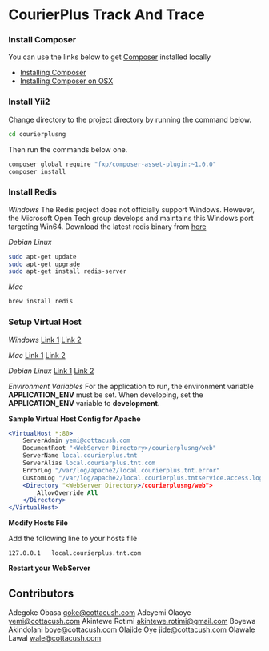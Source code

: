 CourierPlus Track And Trace
===========================

### Install Composer
You can use the links below to get [Composer](https://getcomposer.org) installed locally
- [Installing Composer](https://getcomposer.org/doc/00-intro.md)
- [Installing Composer on OSX](http://www.abeautifulsite.net/installing-composer-on-os-x/)

### Install Yii2
Change directory to the project directory by running the command below.
```bash
cd courierplusng
```

Then run the commands below one.
```bash
composer global require "fxp/composer-asset-plugin:~1.0.0"
composer install
```

### Install Redis
*Windows*
The Redis project does not officially support Windows. However, the Microsoft Open Tech group develops and maintains this Windows port targeting Win64.
Download the latest redis binary from [here](https://github.com/MSOpenTech/redis/releases)

*Debian Linux*

```bash
sudo apt-get update
sudo apt-get upgrade 
sudo apt-get install redis-server
```

*Mac*

```bash
brew install redis
```

### Setup Virtual Host
*Windows*
[Link 1](http://foundationphp.com/tutorials/apache_vhosts.php)
[Link 2](https://www.kristengrote.com/blog/articles/how-to-set-up-virtual-hosts-using-wamp)

*Mac*
[Link 1](http://coolestguidesontheplanet.com/set-virtual-hosts-apache-mac-osx-10-9-mavericks-osx-10-8-mountain-lion/)
[Link 2](http://coolestguidesontheplanet.com/set-virtual-hosts-apache-mac-osx-10-10-yosemite/)

*Debian Linux*
[Link 1](https://www.digitalocean.com/community/tutorials/how-to-set-up-apache-virtual-hosts-on-ubuntu-14-04-lts)
[Link 2](http://www.unixmen.com/setup-apache-virtual-hosts-on-ubuntu-15-04/)


*Environment Variables*
For the application to run, the environment variable **APPLICATION_ENV** must be set. When developing, set the **APPLICATION_ENV** variable to **development**.

**Sample Virtual Host Config for Apache**
```apache
<VirtualHost *:80>
    ServerAdmin yemi@cottacush.com
    DocumentRoot "<WebServer Directory>/courierplusng/web"
    ServerName local.courierplus.tnt
    ServerAlias local.courierplus.tnt.com
    ErrorLog "/var/log/apache2/local.courierplus.tnt.error"
    CustomLog "/var/log/apache2/local.courierplus.tntservice.access.log" common
    <Directory "<WebServer Directory>/courierplusng/web">
        AllowOverride All
    </Directory>
</VirtualHost>
```
**Modify Hosts File**

Add the following line to your hosts file 

`127.0.0.1   local.courierplus.tnt.com`


**Restart your WebServer**

Contributors
------------
Adegoke Obasa <goke@cottacush.com>
Adeyemi Olaoye <yemi@cottacush.com>
Akintewe Rotimi <akintewe.rotimi@gmail.com>
Boyewa Akindolani <boye@cottacush.com>
Olajide Oye <jide@cottacush.com>
Olawale Lawal <wale@cottacush.com>
